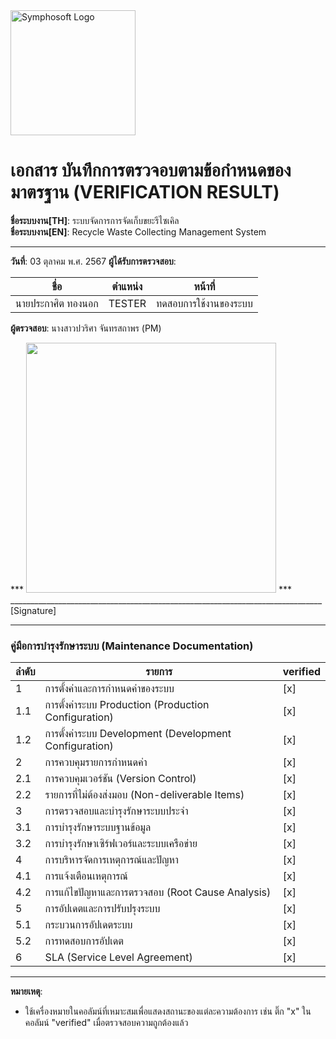 <img src="https://www.symphosoft.com/logo/symphosoftLogo.png" alt="Symphosoft Logo" width="200"/>

# เอกสาร บันทึกการตรวจอบตามข้อกำหนดของมาตรฐาน (VERIFICATION RESULT)

**ชื่อระบบงาน[TH]**: ระบบจัดการการจัดเก็บขยะรีไซเคิล  
**ชื่อระบบงาน[EN]**: Recycle Waste Collecting Management System  

---

**วันที่**:  03 ตุลาคม พ.ศ. 2567
**ผู้ได้รับการตรวจสอบ**:  

| ชื่อ             | ตำแหน่ง  | หน้าที่                                  |
|------------------|-----------|------------------------------------------|
| นายประกาศิต ทองนอก | TESTER    | ทดสอบการใช้งานของระบบ |  

  

**ผู้ตรวจสอบ**:  นางสาวปวริศา จันทรสถาพร (PM)  



***  <img src="https://www.symphosoft.com/signature_pawarisa.png"  width="400"/>         ***      
 ______________________________________________________________________________  [Signature]

---  


### คู่มือการบำรุงรักษาระบบ (Maintenance Documentation)

| ลำดับ | รายการ                                                              | verified |
|-------|---------------------------------------------------------------------|----------|
| 1     | การตั้งค่าและการกำหนดค่าของระบบ                                    | [x]      |
| 1.1   | การตั้งค่าระบบ Production (Production Configuration)               | [x]      |
| 1.2   | การตั้งค่าระบบ Development (Development Configuration)             | [x]      |
| 2     | การควบคุมรายการกำหนดค่า                                             | [x]      |
| 2.1   | การควบคุมเวอร์ชัน (Version Control)                                | [x]      |
| 2.2   | รายการที่ไม่ต้องส่งมอบ (Non-deliverable Items)                     | [x]      |
| 3     | การตรวจสอบและบำรุงรักษาระบบประจำ                                   | [x]      |
| 3.1   | การบำรุงรักษาระบบฐานข้อมูล                                         | [x]      |
| 3.2   | การบำรุงรักษาเซิร์ฟเวอร์และระบบเครือข่าย                          | [x]      |
| 4     | การบริหารจัดการเหตุการณ์และปัญหา                                   | [x]      |
| 4.1   | การแจ้งเตือนเหตุการณ์                                              | [x]      |
| 4.2   | การแก้ไขปัญหาและการตรวจสอบ (Root Cause Analysis)                  | [x]      |
| 5     | การอัปเดตและการปรับปรุงระบบ                                        | [x]      |
| 5.1   | กระบวนการอัปเดตระบบ                                                | [x]      |
| 5.2   | การทดสอบการอัปเดต                                                  | [x]      |
| 6     | SLA (Service Level Agreement)                                       | [x]      |  

---

**หมายเหตุ**:  
- ใช้เครื่องหมายในคอลัมน์ที่เหมาะสมเพื่อแสดงสถานะของแต่ละความต้องการ เช่น ติ๊ก "x" ในคอลัมน์ "verified" เมื่อตรวจสอบความถูกต้องแล้ว  
